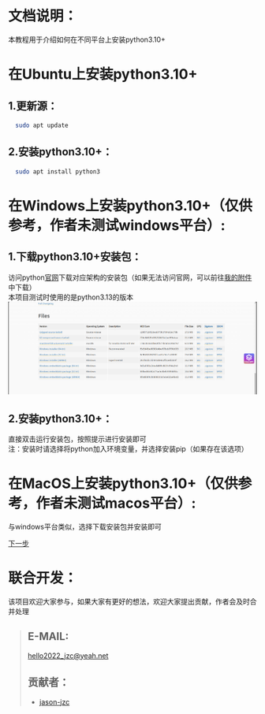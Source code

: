 # 文档说明：
  本教程用于介绍如何在不同平台上安装python3.10+

# 在Ubuntu上安装python3.10+

  ## 1.更新源：
  ```bash
    sudo apt update
  ```
  ## 2.安装python3.10+：
  ```bash
    sudo apt install python3
  ```

# 在Windows上安装python3.10+（仅供参考，作者未测试windows平台）:

  ## 1.下载python3.10+安装包：
  访问python[官网](https://www.python.org/downloads/release/python-3130/)下载对应架构的安装包（如果无法访问官网，可以前往[我的附件](/annex/README.md)中下载）  
  本项目测试时使用的是python3.13的版本  
  ![image](/pic/python3.10+下载.png)  

  ## 2.安装python3.10+：
  直接双击运行安装包，按照提示进行安装即可  
  注：安装时请选择将python加入环境变量，并选择安装pip（如果存在该选项）  

# 在MacOS上安装python3.10+（仅供参考，作者未测试macos平台）:
  与windows平台类似，选择下载安装包并安装即可  

[下一步](/tutorial/INSTALL_MITMPROXY.md)  

# 联合开发：
  该项目欢迎大家参与，如果大家有更好的想法，欢迎大家提出贡献，作者会及时合并处理   
  >## E-MAIL:
  >hello2022_jzc@yeah.net  
  >## 贡献者：
  >* [jason-jzc](https://github.com/jason-jzc)